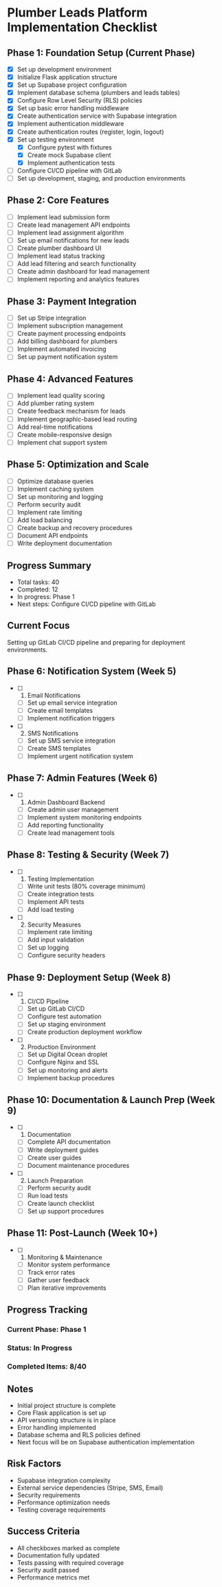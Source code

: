 # Plumber Leads Platform Implementation Checklist

## Phase 1: Foundation Setup (Current Phase)
- [x] Set up development environment
- [x] Initialize Flask application structure
- [x] Set up Supabase project configuration
- [x] Implement database schema (plumbers and leads tables)
- [x] Configure Row Level Security (RLS) policies
- [x] Set up basic error handling middleware
- [x] Create authentication service with Supabase integration
- [x] Implement authentication middleware
- [x] Create authentication routes (register, login, logout)
- [x] Set up testing environment
  - [x] Configure pytest with fixtures
  - [x] Create mock Supabase client
  - [x] Implement authentication tests
- [ ] Configure CI/CD pipeline with GitLab
- [ ] Set up development, staging, and production environments

## Phase 2: Core Features
- [ ] Implement lead submission form
- [ ] Create lead management API endpoints
- [ ] Implement lead assignment algorithm
- [ ] Set up email notifications for new leads
- [ ] Create plumber dashboard UI
- [ ] Implement lead status tracking
- [ ] Add lead filtering and search functionality
- [ ] Create admin dashboard for lead management
- [ ] Implement reporting and analytics features

## Phase 3: Payment Integration
- [ ] Set up Stripe integration
- [ ] Implement subscription management
- [ ] Create payment processing endpoints
- [ ] Add billing dashboard for plumbers
- [ ] Implement automated invoicing
- [ ] Set up payment notification system

## Phase 4: Advanced Features
- [ ] Implement lead quality scoring
- [ ] Add plumber rating system
- [ ] Create feedback mechanism for leads
- [ ] Implement geographic-based lead routing
- [ ] Add real-time notifications
- [ ] Create mobile-responsive design
- [ ] Implement chat support system

## Phase 5: Optimization and Scale
- [ ] Optimize database queries
- [ ] Implement caching system
- [ ] Set up monitoring and logging
- [ ] Perform security audit
- [ ] Implement rate limiting
- [ ] Add load balancing
- [ ] Create backup and recovery procedures
- [ ] Document API endpoints
- [ ] Write deployment documentation

## Progress Summary
- Total tasks: 40
- Completed: 12
- In progress: Phase 1
- Next steps: Configure CI/CD pipeline with GitLab

## Current Focus
Setting up GitLab CI/CD pipeline and preparing for deployment environments.

## Phase 6: Notification System (Week 5)
- [ ] 1. Email Notifications
  - [ ] Set up email service integration
  - [ ] Create email templates
  - [ ] Implement notification triggers

- [ ] 2. SMS Notifications
  - [ ] Set up SMS service integration
  - [ ] Create SMS templates
  - [ ] Implement urgent notification system

## Phase 7: Admin Features (Week 6)
- [ ] 1. Admin Dashboard Backend
  - [ ] Create admin user management
  - [ ] Implement system monitoring endpoints
  - [ ] Add reporting functionality
  - [ ] Create lead management tools

## Phase 8: Testing & Security (Week 7)
- [ ] 1. Testing Implementation
  - [ ] Write unit tests (80% coverage minimum)
  - [ ] Create integration tests
  - [ ] Implement API tests
  - [ ] Add load testing

- [ ] 2. Security Measures
  - [ ] Implement rate limiting
  - [ ] Add input validation
  - [ ] Set up logging
  - [ ] Configure security headers

## Phase 9: Deployment Setup (Week 8)
- [ ] 1. CI/CD Pipeline
  - [ ] Set up GitLab CI/CD
  - [ ] Configure test automation
  - [ ] Set up staging environment
  - [ ] Create production deployment workflow

- [ ] 2. Production Environment
  - [ ] Set up Digital Ocean droplet
  - [ ] Configure Nginx and SSL
  - [ ] Set up monitoring and alerts
  - [ ] Implement backup procedures

## Phase 10: Documentation & Launch Prep (Week 9)
- [ ] 1. Documentation
  - [ ] Complete API documentation
  - [ ] Write deployment guides
  - [ ] Create user guides
  - [ ] Document maintenance procedures

- [ ] 2. Launch Preparation
  - [ ] Perform security audit
  - [ ] Run load tests
  - [ ] Create launch checklist
  - [ ] Set up support procedures

## Phase 11: Post-Launch (Week 10+)
- [ ] 1. Monitoring & Maintenance
  - [ ] Monitor system performance
  - [ ] Track error rates
  - [ ] Gather user feedback
  - [ ] Plan iterative improvements

## Progress Tracking

### Current Phase: Phase 1
### Status: In Progress
### Completed Items: 8/40

## Notes
- Initial project structure is complete
- Core Flask application is set up
- API versioning structure is in place
- Error handling implemented
- Database schema and RLS policies defined
- Next focus will be on Supabase authentication implementation

## Risk Factors
- Supabase integration complexity
- External service dependencies (Stripe, SMS, Email)
- Security requirements
- Performance optimization needs
- Testing coverage requirements

## Success Criteria
- All checkboxes marked as complete
- Documentation fully updated
- Tests passing with required coverage
- Security audit passed
- Performance metrics met 